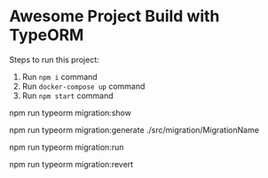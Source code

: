 # Awesome Project Build with TypeORM

Steps to run this project:

1. Run `npm i` command
2. Run `docker-compose up` command
3. Run `npm start` command

npm run typeorm migration:show

npm run typeorm migration:generate ./src/migration/MigrationName

npm run typeorm migration:run

npm run typeorm migration:revert
